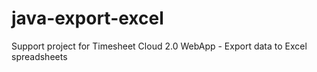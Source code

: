 # java-export-excel
Support project for Timesheet Cloud 2.0 WebApp - Export data to Excel spreadsheets
